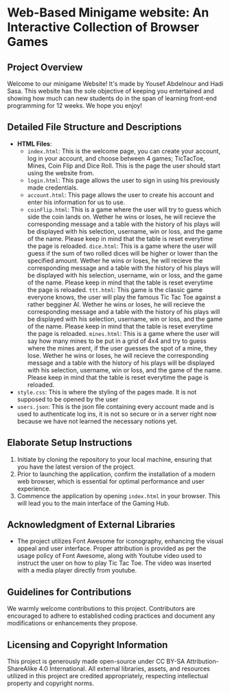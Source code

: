 
# Web-Based Minigame website: An Interactive Collection of Browser Games

## Project Overview
Welcome to our minigame Website! It's made by Yousef Abdelnour and Hadi Sasa. This website has the sole objective of keeping you entertained and showing how much can new students do in the span of learning front-end programming for 12 weeks. We hope you enjoy!

## Detailed File Structure and Descriptions
- **HTML Files**:
  - `index.html`: This is the welcome page, you can create your account, log in your account, and choose between 4 games; TicTacToe, Mines, Coin Flip and Dice Roll. This is the page the user should start using the website from.
  - `login.html`: This page allows the user to sign in using his previously made credentials.
  - `account.html`: This page allows the user to create his account and enter his information for us to use.
  - `coinFlip.html`: This is a game where the user will try to guess which side the coin lands on. Wether he wins or loses, he will recieve the corresponding message and a table with the history of his plays will be displayed with his selection, username, win or loss, and the game of the name. Please keep in mind that the table is reset everytime the page is reloaded.
   `dice.html`: This is a game where the user will guess if the sum of two rolled dices will be higher or lower than the specified amount. Wether he wins or loses, he will recieve the corresponding message and a table with the history of his plays will be displayed with his selection, username, win or loss, and the game of the name. Please keep in mind that the table is reset everytime the page is reloaded.
    `ttt.html`: This game is the classic game everyone knows, the user will play the famous Tic Tac Toe against a rather begginer AI. Wether he wins or loses, he will recieve the corresponding message and a table with the history of his plays will be displayed with his selection, username, win or loss, and the game of the name. Please keep in mind that the table is reset everytime the page is reloaded.
   `mines.html`: This is a game where the user will say how many mines to be put in a grid of 4x4 and try to guess where the mines arent, if the user guesses the spot of a mine, they lose. Wether he wins or loses, he will recieve the corresponding message and a table with the history of his plays will be displayed with his selection, username, win or loss, and the game of the name. Please keep in mind that the table is reset everytime the page is reloaded.
- `style.css`: This is where the styling of the pages made. It is not supposed to be opened by the user 
- `users.json`: This is the json file containing every account made and is used to authenticate log ins, it is not so secure or in a server right now because we have not learned the necessary notions yet.

## Elaborate Setup Instructions
1. Initiate by cloning the repository to your local machine, ensuring that you have the latest version of the project.
2. Prior to launching the application, confirm the installation of a modern web browser, which is essential for optimal performance and user experience.
3. Commence the application by opening `index.html` in your browser. This will lead you to the main interface of the Gaming Hub.

## Acknowledgment of External Libraries
- The project utilizes Font Awesome for iconography, enhancing the visual appeal and user interface. Proper attribution is provided as per the usage policy of Font Awesome, along with Youtube video used to instruct the user on how to play Tic Tac Toe. The video was inserted with a media player directly from youtube.

## Guidelines for Contributions
We warmly welcome contributions to this project. Contributors are encouraged to adhere to established coding practices and document any modifications or enhancements they propose.

## Licensing and Copyright Information
This project is generously made open-source under CC BY-SA Attribution-ShareAlike 4.0 International. All external libraries, assets, and resources utilized in this project are credited appropriately, respecting intellectual property and copyright norms.